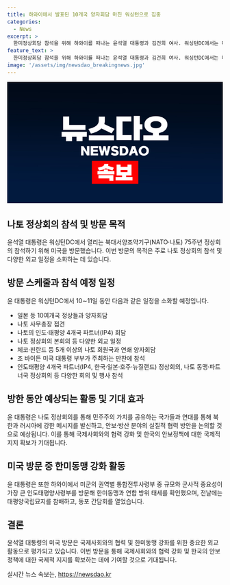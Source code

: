 ```yaml
---
title: 하와이에서 발표된 10개국 양자회담 마친 워싱턴으로 집중
categories:
  - News
excerpt: >
  한미정상회담 참석을 위해 하와이를 떠나는 윤석열 대통령과 김건희 여사. 워싱턴DC에서는 다양한 양자회담과 나토 정상회의가 예정되어 있으며, 윤 대통령은 북한과 러시아에 대한 강력한 메시지를 전하고 안보 및 방산 협력을 논의할 것으로 예상된다. 또한, 인도태평양사령부를 방문하여 한미동맹과 연합 방위 태세를 확인하고 태평양국립묘지를 참배하며 동포 간담회를 열었다. 윤 대통령은 나토 퍼블릭포럼에도 단독 연사로 참석할 예정이다.
feature_text: >
  한미정상회담 참석을 위해 하와이를 떠나는 윤석열 대통령과 김건희 여사. 워싱턴DC에서는 다양한 양자회담과 나토 정상회의가 예정되어 있으며, 윤 대통령은 북한과 러시아에 대한 강력한 메시지를 전하고 안보 및 방산 협력을 논의할 것으로 예상된다. 또한, 인도태평양사령부를 방문하여 한미동맹과 연합 방위 태세를 확인하고 태평양국립묘지를 참배하며 동포 간담회를 열었다. 윤 대통령은 나토 퍼블릭포럼에도 단독 연사로 참석할 예정이다.
image: '/assets/img/newsdao_breakingnews.jpg'
---
```


<p><img src="/assets/img/newsdao_breakingnews.jpg" alt="flaretime 속보" /></p>

<h2 data-ke-size="size26">나토 정상회의 참석 및 방문 목적</h2>

<p data-ke-size="size16">윤석열 대통령은 워싱턴DC에서 열리는 북대서양조약기구(NATO·나토) 75주년 정상회의 참석하기 위해 미국을 방문했습니다. 이번 방문의 목적은 주로 나토 정상회의 참석 및 다양한 외교 일정을 소화하는 데 있습니다.</p>

<h2 data-ke-size="size26">방문 스케줄과 참석 예정 일정</h2>

<p data-ke-size="size16">윤 대통령은 워싱턴DC에서 10∼11일 동안 다음과 같은 일정을 소화할 예정입니다.
<ul>
  <li>일본 등 10여개국 정상들과 양자회담</li>
  <li>나토 사무총장 접견</li>
  <li>나토의 인도·태평양 4개국 파트너(IP4) 회담</li>
  <li>나토 정상회의 본회의 등 다양한 외교 일정</li>
  <li>체코·핀란드 등 5개 이상의 나토 회원국과 연쇄 양자회담</li>
  <li>조 바이든 미국 대통령 부부가 주최하는 만찬에 참석</li>
  <li>인도태평양 4개국 파트너(IP4, 한국·일본·호주·뉴질랜드) 정상회의, 나토 동맹·파트너국 정상회의 등 다양한 회의 및 행사 참석</li>
</ul></p>

<h2 data-ke-size="size26">방한 동안 예상되는 활동 및 기대 효과</h2>

<p data-ke-size="size16">윤 대통령은 나토 정상회의를 통해 민주주의 가치를 공유하는 국가들과 연대를 통해 북한과 러시아에 강한 메시지를 발신하고, 안보·방산 분야의 실질적 협력 방안을 논의할 것으로 예상됩니다. 이를 통해 국제사회와의 협력 강화 및 한국의 안보정책에 대한 국제적 지지 확보가 기대됩니다.</p>

<h2 data-ke-size="size26">미국 방문 중 한미동맹 강화 활동</h2>

<p data-ke-size="size16">윤 대통령은 또한 하와이에서 미군의 권역별 통합전투사령부 중 규모와 군사적 중요성이 가장 큰 인도태평양사령부를 방문해 한미동맹과 연합 방위 태세를 확인했으며, 전날에는 태평양국립묘지를 참배하고, 동포 간담회를 열었습니다.</p>

<h2 data-ke-size="size26">결론</h2>

<p data-ke-size="size16">윤석열 대통령의 미국 방문은 국제사회와의 협력 및 한미동맹 강화를 위한 중요한 외교활동으로 평가되고 있습니다. 이번 방문을 통해 국제사회와의 협력 강화 및 한국의 안보정책에 대한 국제적 지지를 확보하는 데에 기여할 것으로 기대됩니다.</p>
실시간 뉴스 속보는, <a href="https://newsdao.kr" rel="dofollow">https://newsdao.kr</a>


